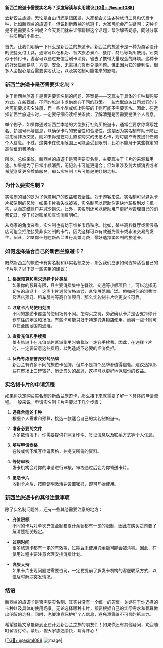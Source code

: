 **新西兰旅遊卡需要实名吗？深度解读与实用建议[[TG💪+ @esim1088](https://t.me/s/esim1088)]**

去新西兰旅游，无论是自由行还是跟团游，大家都会关注各种旅行工具和优惠卡种，比如新西兰的旅遊卡。但说到新西兰的旅遊卡，大家可能会产生疑问：这种卡是不是需要实名制呢？今天我们就来详细聊聊这个话题，帮你解答疑惑，同时分享一些实用的小贴士。

首先，让我们明确一下什么是新西兰的旅遊卡。新西兰的旅遊卡是一种为游客设计的便捷支付工具，通常可以在机场、各大旅游景点、餐厅、商店等场所使用。它类似于预付卡，游客可以通过充值后刷卡消费，省去了携带大量现金的麻烦。这种卡的好处显而易见：方便、安全、无需担心货币兑换问题。但正因为它的便利性，很多人会担心是否需要实名认证，以及实名制可能带来的影响。

### **新西兰旅遊卡是否需要实名制？**

关于新西兰旅遊卡是否需要实名制的问题，答案是——这取决于具体的卡种和购买方式。在新西兰，不同的旅遊卡提供商有不同的政策。一些大型旅游公司发行的卡片可能要求实名注册，而一些小型或线上购买的卡则可能不需要实名。因此，在选择新西兰旅遊卡时，一定要仔细阅读相关条款，了解清楚是否需要提供个人信息。

举个例子，如果你通过新西兰本地的大型旅行社购买旅遊卡，通常会要求你填写姓名、护照号码等信息，以确保卡片的安全性和合法性。这是因为实名制有助于防止滥用或非法交易。而如果你是在网上直接购买的无记名卡，则可能不需要提供任何个人信息。不过，这类卡在使用范围上可能会受到限制，比如不能用于某些特定的高价值消费场合。

所以，总结来说，新西兰的旅遊卡是否需要实名制，主要取决于卡片的来源和用途。如果是为了日常小额消费，无记名卡可能更适合；但如果涉及到大额消费或者希望享受更多增值服务，那么实名制卡片可能是更好的选择。

### **为什么要实名制？**

实名制的目的是为了保障用户的权益和安全性。对于游客来说，实名制可以避免卡片被盗刷的风险。如果卡片丢失或被盗，实名制可以帮助你更快地联系到发卡机构，从而冻结账户并减少损失。此外，实名制还可以帮助用户更好地管理自己的消费记录，便于核对账单和查询消费明细。

从商家的角度来看，实名制也有助于维护市场秩序。比如，某些高档餐厅或奢侈品店可能会拒绝接受非实名制的卡片，因为这样可以有效避免假卡或非法交易的发生。因此，如果你计划在新西兰进行高端消费，最好选择实名制的旅遊卡。

### **如何选择适合自己的新西兰旅遊卡？**

既然新西兰的旅遊卡有实名制和非实名制之分，那么我们应该如何选择适合自己的卡片呢？以下是一些实用的建议：

1. **根据预算和需求选择卡片类型**  
   如果你的预算有限，且主要消费集中在餐饮、交通等小额项目上，可以选择无记名的旅游卡。这类卡片通常价格较低，且使用范围广泛。但如果你的消费涉及酒店预订、租车服务等高价值项目，那么实名制卡片会更安全可靠。

2. **注意卡片的使用范围**  
   不同的旅遊卡覆盖的使用场景不同。在购买之前，务必确认卡片是否支持你计划前往的地区和场所。有些卡可能只限于特定的连锁店使用，而另一些卡则可以在全国范围内通用。

3. **查看充值和手续费**  
   很多旅遊卡在充值或跨区域使用时会收取一定的手续费。因此，在选择卡片时，一定要留意这些费用，以免造成不必要的经济负担。

4. **优先考虑信誉良好的品牌**  
   新西兰有许多不同的旅遊卡品牌，但并不是每个品牌都值得信赖。建议选择那些在市场上口碑较好、历史悠久的品牌，这样可以更好地保障你的权益。

### **实名制卡片的申请流程**

如果你决定购买实名制的新西兰旅遊卡，那么接下来就需要了解一下具体的申请流程。一般来说，申请实名制卡片需要以下几个步骤：

1. **选择合适的卡种**  
   根据个人需求和预算，挑选一款适合自己的实名制旅遊卡。

2. **准备必要的文件**  
   大多数情况下，你需要提供护照复印件、签证信息以及联系方式等个人信息。

3. **填写申请表格**  
   在线或线下填写申请表格，并提交所需的资料。

4. **等待审核**  
   发卡机构会对你的申请进行审核，审核通过后会为你寄送卡片。

5. **激活卡片**  
   收到卡片后，按照说明激活并设置密码，即可开始使用。

### **新西兰旅遊卡的其他注意事项**

除了实名制问题外，还有一些其他需要注意的地方：

- **充值限额**  
  不同的卡片对单次充值金额和累计余额都有一定的限制，因此在购买之前要了解清楚相关规定。

- **过期时间**  
  很多旅遊卡都有一定的有效期，过期后未使用的余额可能会被清零。因此，在使用过程中要注意合理安排消费计划。

- **客服支持**  
  如果卡片出现问题或需要咨询，一定要提前了解发卡机构的客服联系方式，以便及时解决突发情况。

### **结语**

新西兰的旅遊卡是否需要实名制，其实并没有一个统一的答案。关键在于你选择的卡种以及具体的使用场景。无论选择哪种卡片，都要根据自己的实际需求和预算做出明智的选择。同时，也要注意保护好个人信息，避免泄露给不可信的第三方。

希望这篇文章能帮到正在计划新西兰之旅的朋友们！如果你还有其他疑问，欢迎随时留言讨论。最后，祝大家旅途愉快，玩得开心！

[[TG💪+ @esim1088](https://t.me/s/esim1088) ![Image](https://i.postimg.cc/4NQfJmqS/Snipaste-2025-05-13-00-14-12.png)]